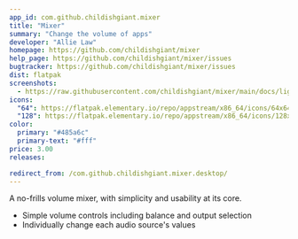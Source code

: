 ```yaml
---
app_id: com.github.childishgiant.mixer
title: "Mixer"
summary: "Change the volume of apps"
developer: "Allie Law"
homepage: https://github.com/childishgiant/mixer
help_page: https://github.com/childishgiant/mixer/issues
bugtracker: https://github.com/childishgiant/mixer/issues
dist: flatpak
screenshots:
  - https://raw.githubusercontent.com/childishgiant/mixer/main/docs/light-and-dark.png
icons:
  "64": https://flatpak.elementary.io/repo/appstream/x86_64/icons/64x64/com.github.childishgiant.mixer.png
  "128": https://flatpak.elementary.io/repo/appstream/x86_64/icons/128x128/com.github.childishgiant.mixer.png
color:
  primary: "#485a6c"
  primary-text: "#fff"
price: 3.00
releases:

redirect_from: /com.github.childishgiant.mixer.desktop/
---
```


<p>A no-frills volume mixer, with simplicity and usability at its core.</p>
<ul>
<li>Simple volume controls including balance and output selection</li>
<li>Individually change each audio source's values</li>
</ul>